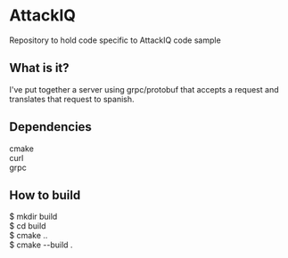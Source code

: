 # AttackIQ
Repository to hold code specific to AttackIQ code sample

## What is it?
I've put together a server using grpc/protobuf that accepts a request and translates that request to spanish.

## Dependencies
cmake  
curl  
grpc

## How to build
$ mkdir build  
$ cd build  
$ cmake ..  
$ cmake --build .  



 